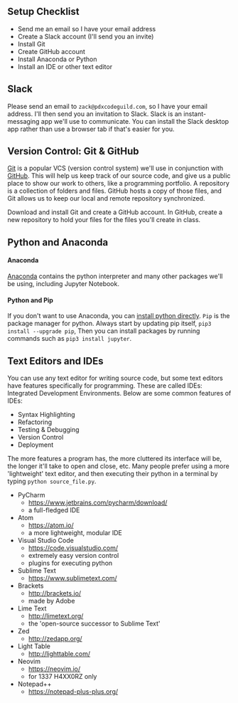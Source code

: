 


## Setup Checklist

- Send me an email so I have your email address
- Create a Slack account (I'll send you an invite)
- Install Git
- Create GitHub account
- Install Anaconda or Python
- Install an IDE or other text editor


## Slack

Please send an email to `zack@pdxcodeguild.com`, so I have your email address. I'll then send you an invitation to Slack. Slack is an instant-messaging app we'll use to communicate. You can install the Slack desktop app rather than use a browser tab if that's easier for you.


## Version Control: Git & GitHub


[Git](https://git-scm.com/downloads) is a popular VCS (version control system) we'll use in conjunction with [GitHub](https://github.com/). This will help us keep track of our source code, and give us a public place to show our work to others, like a programming portfolio. A repository is a collection of folders and files. GitHub hosts a copy of those files, and Git allows us to keep our local and remote repository synchronized.

Download and install Git and create a GitHub account. In GitHub, create a new repository to hold your files for the files you'll create in class.


## Python and Anaconda

#### Anaconda

[Anaconda](https://www.continuum.io/downloads) contains the python interpreter and many other packages we'll be using, including Jupyter Notebook.


#### Python and Pip

If you don't want to use Anaconda, you can [install python directly](https://www.python.org/downloads/). `Pip` is the package manager for python. Always start by updating pip itself, `pip3 install --upgrade pip`, Then you can install packages by running commands such as `pip3 install jupyter`.



## Text Editors and IDEs

You can use any text editor for writing source code, but some text editors have features specifically for programming. These are called IDEs: Integrated Development Environments. Below are some common features of IDEs:

- Syntax Highlighting
- Refactoring
- Testing & Debugging
- Version Control
- Deployment

The more features a program has, the more cluttered its interface will be, the longer it'll take to open and close, etc. Many people prefer using a more 'lightweight' text editor, and then executing their python in a terminal by typing `python source_file.py`.

- PyCharm
  - https://www.jetbrains.com/pycharm/download/
  - a full-fledged IDE
- Atom
  - https://atom.io/
  - a more lightweight, modular IDE
- Visual Studio Code
  - https://code.visualstudio.com/
  - extremely easy version control
  - plugins for executing python
- Sublime Text
  - https://www.sublimetext.com/
- Brackets
  - http://brackets.io/
  - made by Adobe
- Lime Text
  - http://limetext.org/
  - the 'open-source successor to Sublime Text'
- Zed
  - http://zedapp.org/
- Light Table
  - http://lighttable.com/
- Neovim
  - https://neovim.io/
  - for 1337 H4XX0RZ only
- Notepad++
  - https://notepad-plus-plus.org/
